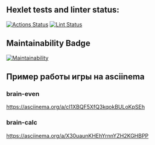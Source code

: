 ## Hexlet tests and linter status:
[![Actions Status](https://github.com/SunMeve/backend-project-lvl1/workflows/hexlet-check/badge.svg)](https://github.com/SunMeve/backend-project-lvl1/actions)
[![Lint Status](https://github.com/SunMeve/backend-project-lvl1/workflows/lint/badge.svg)](https://github.com/SunMeve/backend-project-lvl1/actions)


## Maintainability Badge
[![Maintainability](https://api.codeclimate.com/v1/badges/217e3ca5cc8d164a3222/maintainability)](https://codeclimate.com/github/SunMeve/backend-project-lvl1/maintainability)

## Пример работы игры на asciinema
### brain-even
https://asciinema.org/a/cI1XBQF5XfQ3kqokBULoKpSEh

### brain-calc
https://asciinema.org/a/X30uaunKHEhYrnnYZH2KGHBPP
